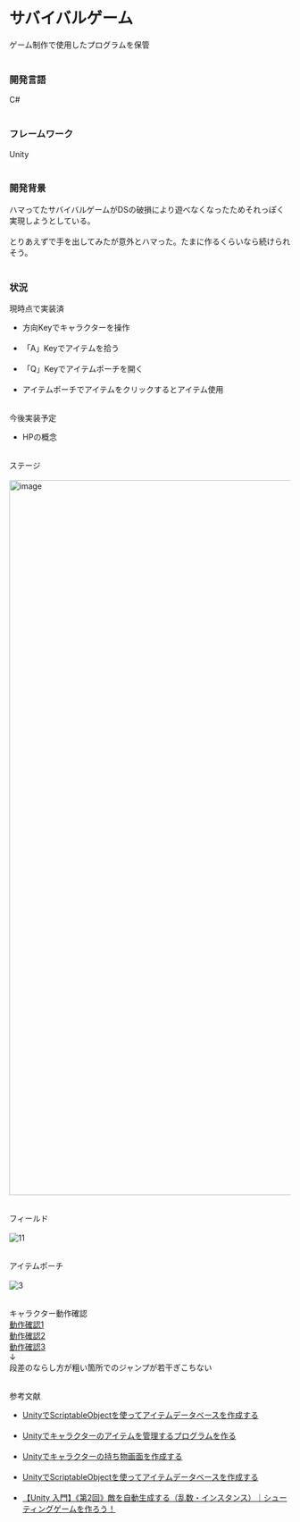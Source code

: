 # サバイバルゲーム
ゲーム制作で使用したプログラムを保管<br><br>

<h3>開発言語</h3>
C#<br><br>

<h3>フレームワーク</h3>
Unity<br><br>

<h3>開発背景</h3>
ハマってたサバイバルゲームがDSの破損により遊べなくなったためそれっぽく実現しようとしている。<br><br>
とりあえずで手を出してみたが意外とハマった。たまに作るくらいなら続けられそう。<br><br>

<h3>状況</h3>
現時点で実装済<br>
<ul>
  <li>方向Keyでキャラクターを操作</li><br>
  <li>「A」Keyでアイテムを拾う</li><br>
  <li>「Q」Keyでアイテムポーチを開く</li><br>
  <li>アイテムポーチでアイテムをクリックするとアイテム使用</li><br>
</ul>

今後実装予定
<ul>
  <li>HPの概念</li><br>
</ul>


ステージ<br><br>
<img width="1280" alt="image" src="https://user-images.githubusercontent.com/116938721/220808961-35f000ba-c98e-48e2-8fd2-046f045c84ef.png">
<br><br>

フィールド<br><br>
![11](https://user-images.githubusercontent.com/116938721/220808022-047e2301-edc5-4925-b22d-eb73f2ca484a.jpg)
<br><br>

アイテムポーチ<br><br>
![3](https://user-images.githubusercontent.com/116938721/220807732-72442e8a-abcd-4e86-9031-97dc863bdf1a.jpg)
<br><br>

キャラクター動作確認<br>
<a href="https://user-images.githubusercontent.com/116938721/220811352-4becb518-a2e0-4fd1-ac1d-a8311e2cc1c9.mp4">動作確認1</a><br>
<a href="https://user-images.githubusercontent.com/116938721/220811894-e66bd712-b209-44a7-895c-9a5440a235ea.mp4">動作確認2</a><br>
<a href="https://user-images.githubusercontent.com/116938721/220812515-87dd6166-3064-431d-98f0-a775509531fb.mp4">動作確認3</a><br>
↓<br>
段差のならし方が粗い箇所でのジャンプが若干ぎこちない<br><br>

参考文献
<ul>
  <li><a href="https://gametukurikata.com/program/scriptableobjectitemdatabase">UnityでScriptableObjectを使ってアイテムデータベースを作成する</a></li>
  <br>
  <li><a href="https://gametukurikata.com/program/property">Unityでキャラクターのアイテムを管理するプログラムを作る</a></li>
  <br>
  <li><a href="https://gametukurikata.com/program/propertywindow">Unityでキャラクターの持ち物画面を作成する</a></a></li>
  <br>
  <li><a href="https://gametukurikata.com/program/stop">UnityでScriptableObjectを使ってアイテムデータベースを作成する</a></li>
  <br>
  <li><a href="https://xr-hub.com/archives/16386">【Unity 入門】《第2回》敵を自動生成する（乱数・インスタンス）｜シューティングゲームを作ろう！</a></li>
  <br>
</ul>
<br>
